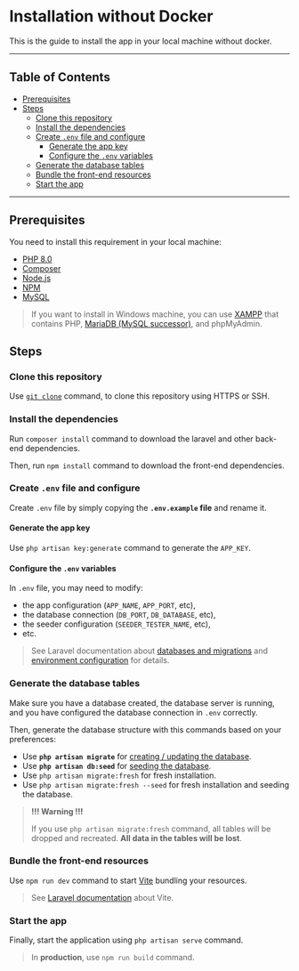 <h1>Installation without Docker</h1>

This is the guide to install the app in your local machine without docker.

---

<h2>Table of Contents</h2>

- [Prerequisites](#prerequisites)
- [Steps](#steps)
  - [Clone this repository](#clone-this-repository)
  - [Install the dependencies](#install-the-dependencies)
  - [Create `.env` file and configure](#create-env-file-and-configure)
    - [Generate the app key](#generate-the-app-key)
    - [Configure the `.env` variables](#configure-the-env-variables)
  - [Generate the database tables](#generate-the-database-tables)
  - [Bundle the front-end resources](#bundle-the-front-end-resources)
  - [Start the app](#start-the-app)

---

## Prerequisites

You need to install this requirement in your local machine:

- [PHP 8.0](https://www.php.net/downloads.php)
- [Composer](https://getcomposer.org/download)
- [Node.js](https://nodejs.org/en/download)
- [NPM](https://www.npmjs.com/get-npm)
- [MySQL](https://www.mysql.com/downloads)

> If you want to install in Windows machine, you can use [XAMPP](https://www.apachefriends.org/download.html) that contains PHP, [MariaDB (MySQL successor)](https://mariadb.com/database-topics/mariadb-vs-mysql), and phpMyAdmin.

## Steps

### Clone this repository

Use [`git clone`](https://www.git-scm.com/docs/git-clone) command, to clone this repository using HTTPS or SSH.

### Install the dependencies

Run `composer install` command to download the laravel and other back-end dependencies.

Then, run `npm install` command to download the front-end dependencies.

### Create `.env` file and configure

Create `.env` file by simply copying the **`.env.example` file** and rename it.

#### Generate the app key

Use `php artisan key:generate` command to generate the `APP_KEY`.

#### Configure the `.env` variables

In `.env` file, you may need to modify:

- the app configuration (`APP_NAME`, `APP_PORT`, etc),
- the database connection (`DB_PORT`, `DB_DATABASE`, etc),
- the seeder configuration (`SEEDER_TESTER_NAME`, etc),
- etc.

> See Laravel documentation about [databases and migrations](https://laravel.com/docs/9.x/#databases-and-migrations) and [environment configuration](https://laravel.com/docs/9.x/configuration#environment-configuration) for details.

### Generate the database tables

Make sure you have a database created, the database server is running, and you have configured the database connection in `.env` correctly.

Then, generate the database structure with this commands based on your preferences:

- Use **`php artisan migrate`** for [creating / updating the database](https://laravel.com/docs/9.x/migrations).
- Use **`php artisan db:seed`** for [seeding the database](https://laravel.com/docs/9.x/seeding#running-seeders).
- Use `php artisan migrate:fresh` for fresh installation.
- Use `php artisan migrate:fresh --seed` for fresh installation and seeding the database.

> **!!! Warning !!!**
>
> If you use `php artisan migrate:fresh` command, all tables will be dropped and recreated. **All data in the tables will be lost**.

### Bundle the front-end resources

Use `npm run dev` command to start [Vite](https://vitejs.dev) bundling your resources.

> See [Laravel documentation](https://laravel.com/docs/9.x/vite) about Vite.

### Start the app

Finally, start the application using `php artisan serve` command.

> In **production**, use `npm run build` command.
